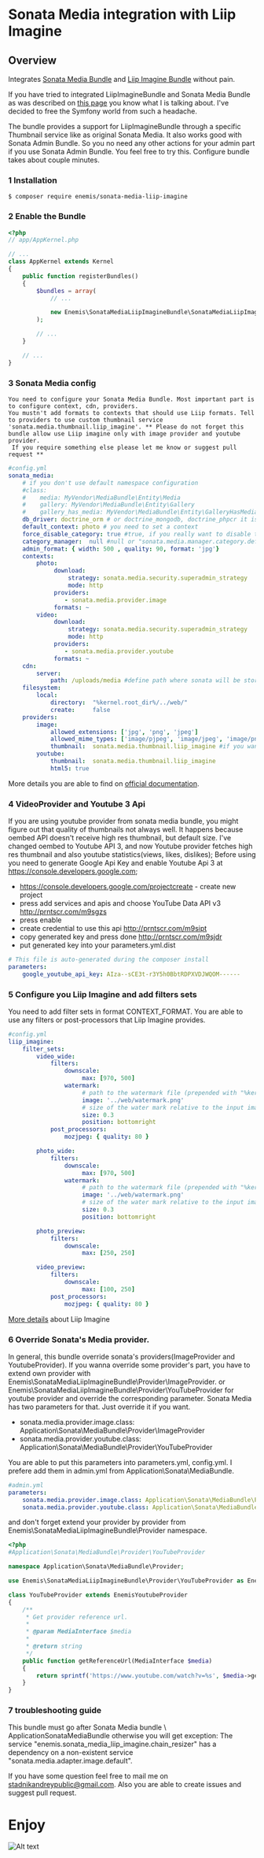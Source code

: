 # Sonata Media integration with Liip Imagine

## Overview
Integrates [Sonata Media Bundle](https://sonata-project.org/bundles/media/3-x/doc/index.html) and [Liip Imagine Bundle](https://github.com/liip/LiipImagineBundle) without pain.

If you have tried to integrated LiipImagineBundle and Sonata Media Bundle as was described on [this page](https://sonata-project.org/bundles/media/3-x/doc/reference/extra.html#liip-imagine-bundle-integration)
you know what I is talking about.
I've decided to free the Symfony world from such a headache.

The bundle provides a support for LiipImagineBundle through a specific Thumbnail service like as original Sonata Media.
It also works good with Sonata Admin Bundle. So you no need any other actions for your admin part if you use Sonata Admin Bundle.
You feel free to try this. Configure bundle takes about couple minutes. 

### 1 Installation
`$ composer require enemis/sonata-media-liip-imagine`

### 2  Enable the Bundle
```php
<?php
// app/AppKernel.php

// ...
class AppKernel extends Kernel
{
    public function registerBundles()
    {
        $bundles = array(
            // ...

            new Enemis\SonataMediaLiipImagineBundle\SonataMediaLiipImagineBundle(),
        );

        // ...
    }

    // ...
}
```

### 3 Sonata Media config
    You need to configure your Sonata Media Bundle. Most important part is to configure context, cdn, providers.
    You mustn't add formats to contexts that should use Liip formats. Tell to providers to use custom thumbnail service
    'sonata.media.thumbnail.liip_imagine'. ** Please do not forget this bundle allow use Liip imagine only with image provider and youtube provider.
     If you require something else please let me know or suggest pull request **
     
```yaml
#config.yml
sonata_media:
    # if you don't use default namespace configuration
    #class:
    #    media: MyVendor\MediaBundle\Entity\Media
    #    gallery: MyVendor\MediaBundle\Entity\Gallery
    #    gallery_has_media: MyVendor\MediaBundle\Entity\GalleryHasMedia
    db_driver: doctrine_orm # or doctrine_mongodb, doctrine_phpcr it is mandatory to choose one here
    default_context: photo # you need to set a context
    force_disable_category: true #true, if you really want to disable the relation with category
    category_manager:  null #null or "sonata.media.manager.category.default" if classification bundle exists
    admin_format: { width: 500 , quality: 90, format: 'jpg'}
    contexts:
        photo:
             download:
                 strategy: sonata.media.security.superadmin_strategy
                 mode: http
             providers:
                - sonata.media.provider.image
             formats: ~
        video:
             download:
                 strategy: sonata.media.security.superadmin_strategy
                 mode: http
             providers:
                - sonata.media.provider.youtube
             formats: ~
    cdn:
        server:
            path: /uploads/media #define path where sonata will be store uploaded files
    filesystem:
        local:
            directory:  "%kernel.root_dir%/../web/"
            create:     false
    providers:
        image:
            allowed_extensions: ['jpg', 'png', 'jpeg']
            allowed_mime_types: ['image/pjpeg', 'image/jpeg', 'image/png', 'image/x-png']
            thumbnail:  sonata.media.thumbnail.liip_imagine #if you want use Liip with this provider you have to use this thumbnail service
        youtube:
            thumbnail:  sonata.media.thumbnail.liip_imagine
            html5: true
```    
More details you are able to find on [official documentation](https://sonata-project.org/bundles/media/3-x/doc/reference/advanced_configuration.html). 

### 4 VideoProvider and Youtube 3 Api
If you are using youtube provider from sonata media bundle, you might figure out that quality of thumbnails not always well. It happens because oembed API doesn't receive high res thumbnail, but default size. I've changed oembed to Youtube API 3, and now Youtube provider fetches high res thumbnail and also youtube statistics(views, likes, dislikes);
Before using you need to generate Google Api Key and enable Youtube Api 3 at https://console.developers.google.com;

* https://console.developers.google.com/projectcreate - create new project
* press add services and apis and choose YouTube Data API v3 http://prntscr.com/m9sgzs 
* press enable
* create credential to use this api
http://prntscr.com/m9sipt
* copy generated key and press done
http://prntscr.com/m9sjdr
* put generated key into your parameters.yml.dist

```yaml
# This file is auto-generated during the composer install
parameters:
    google_youtube_api_key: AIza--sCE3t-r3Y5h0BbtRDPXVDJWQOM------
```

### 5 Configure you Liip Imagine and add filters sets
You need to add filter sets in format CONTEXT_FORMAT. You are able to use any filters or post-processors that Liip Imagine provides. 
```yaml
#config.yml
liip_imagine:
    filter_sets:
        video_wide:
            filters:
                downscale:
                     max: [970, 500]
                watermark:
                     # path to the watermark file (prepended with "%kernel.root_dir%")
                     image: '../web/watermark.png'
                     # size of the water mark relative to the input image
                     size: 0.3
                     position: bottomright
            post_processors:
                mozjpeg: { quality: 80 }

        photo_wide:
            filters:
                downscale:
                     max: [970, 500]
                watermark:
                     # path to the watermark file (prepended with "%kernel.root_dir%")
                     image: '../web/watermark.png' 
                     # size of the water mark relative to the input image
                     size: 0.3
                     position: bottomright

        photo_preview:
            filters:
                downscale:
                     max: [250, 250]

        video_preview:
            filters:
                downscale:
                     max: [100, 250]
            post_processors:
                mozjpeg: { quality: 80 }
```
[More details](http://symfony.com/doc/master/bundles/LiipImagineBundle/index.html) about Liip Imagine

### 6 Override Sonata's Media provider.
In general, this bundle override sonata's providers(ImageProvider and YoutubeProvider). 
If you wanna override some provider's part, you have to extend own provider 
 with Enemis\SonataMediaLiipImagineBundle\Provider\ImageProvider.
or Enemis\SonataMediaLiipImagineBundle\Provider\YouTubeProvider for youtube provider and override the corresponding parameter.
Sonata Media has two parameters for that. Just override it if you want. 
* sonata.media.provider.image.class: Application\Sonata\MediaBundle\Provider\ImageProvider
* sonata.media.provider.youtube.class: Application\Sonata\MediaBundle\Provider\YouTubeProvider

You are able to put this parameters into parameters.yml, config.yml. I prefere add them in admin.yml from Application\Sonata\MediaBundle.

```yaml
#admin.yml
parameters:
    sonata.media.provider.image.class: Application\Sonata\MediaBundle\Provider\ImageProvider
    sonata.media.provider.youtube.class: Application\Sonata\MediaBundle\Provider\YouTubeProvider
```
and don't forget extend your provider by provider from Enemis\SonataMediaLiipImagineBundle\Provider namespace.
```php
<?php
#Application\Sonata\MediaBundle\Provider\YouTubeProvider

namespace Application\Sonata\MediaBundle\Provider;

use Enemis\SonataMediaLiipImagineBundle\Provider\YouTubeProvider as EnemisYoutubeProvider;

class YouTubeProvider extends EnemisYoutubeProvider
{
    /**
     * Get provider reference url.
     *
     * @param MediaInterface $media
     *
     * @return string
     */
    public function getReferenceUrl(MediaInterface $media)
    {
        return sprintf('https://www.youtube.com/watch?v=%s', $media->getProviderReference());
    }
}
```
### 7 troubleshooting guide
This bundle must go after Sonata Media bundle \ ApplicationSonataMediaBundle otherwise you will get exception: The service "enemis.sonata_media_liip_imagine.chain_resizer" has a dependency on a non-existent service "sonata.media.adapter.image.default".

If you have some question feel free to mail me on stadnikandreypublic@gmail.com. 
Also you are able to create issues and suggest pull request.
# Enjoy
![Alt text](https://pp.userapi.com/c840420/v840420290/29bfe/QZEhQLnvpbQ.jpg)
